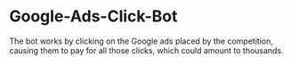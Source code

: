 # Google-Ads-Click-Bot
The bot works by clicking on the Google ads placed by the competition, causing them to pay for all those clicks, which could amount to thousands.
